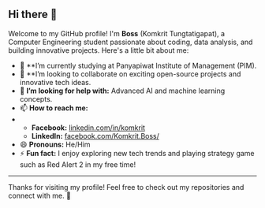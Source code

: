 ## Hi there 👋

Welcome to my GitHub profile! I'm **Boss** (Komkrit Tungtatigapat), a Computer Engineering student passionate about coding, data analysis, and building innovative projects. Here's a little bit about me:

- 🌱 **I’m currently studying at Panyapiwat Institute of Management (PIM).
- 👯 **I’m looking to collaborate on exciting open-source projects and innovative tech ideas.
- 🤔 **I’m looking for help with:** Advanced AI and machine learning concepts.
- 📫 **How to reach me:**
- - **Facebook:** [linkedin.com/in/komkrit]([https://linkedin.com/in/komkrit](https://www.linkedin.com/in/komkrit-tungtatiyapat/))
  - **LinkedIn:** [facebook.com/Komkrit.Boss/]([https://linkedin.com/in/komkrit](https://www.facebook.com/Komkrit.Boss/))
- 😄 **Pronouns:** He/Him
- ⚡ **Fun fact:** I enjoy exploring new tech trends and playing strategy game such as Red Alert 2 in my free time!

---

Thanks for visiting my profile! Feel free to check out my repositories and connect with me. 🚀

